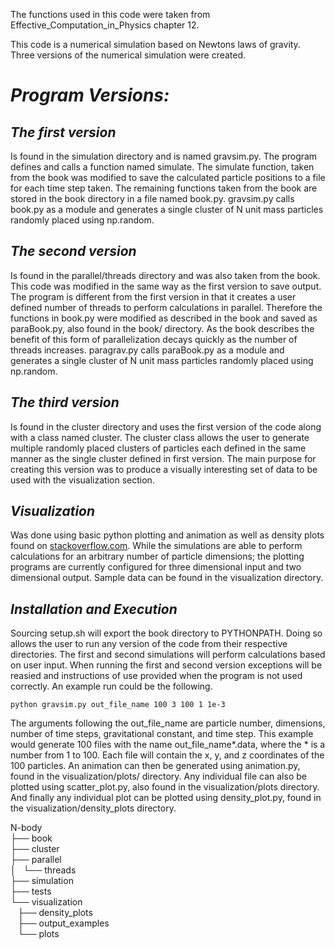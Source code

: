 The functions used in this code were taken from Effective_Computation_in_Physics chapter 12. 

This code is a numerical simulation based on Newtons laws of gravity. Three versions of the
numerical simulation were created. 

# _**Program Versions:**_

## _**The first version**_ 
Is found in the simulation directory and is named gravsim.py. The program defines and
calls a function named simulate. The simulate function, taken from the book was modified to save the 
calculated particle positions to a file for each time step taken. The remaining functions taken
from the book are stored in the book directory in a file named book.py. gravsim.py calls
book.py as a module and generates a single cluster of N unit mass particles randomly placed 
using np.random.

## _**The second version**_
Is found in the parallel/threads directory and was also taken from the book. This code was
modified in the same way as the first version to save output. The program is different from the first
version in that it creates a user defined number of threads to perform calculations in parallel.
Therefore the functions in book.py were modified as described in the book and saved as paraBook.py,
also found in the book/ directory. As the book describes the benefit of this form of parallelization
decays quickly as the number of threads increases. paragrav.py calls paraBook.py as a module and 
generates a single cluster of N unit mass particles randomly placed using np.random.

## _**The third version**_
Is found in the cluster directory and uses the first version of the code along with a class named 
cluster. The cluster class allows the user to generate multiple randomly placed clusters of particles
each defined in the same manner as the single cluster defined in first version. The main purpose for 
creating this version was to produce a visually interesting set of data to be used with the 
visualization section.

## _**Visualization**_
Was done using basic python plotting and animation as well as density plots found on
[stackoverflow.com](http://stackoverflow.com/questions/2369492/generate-a-heatmap-in-matplotlib-using-a-scatter-data-set). While the simulations are able to perform calculations for an arbitrary number
of particle dimensions; the plotting programs are currently configured for three dimensional
input and two dimensional output. Sample data can be found in the visualization directory.

## _**Installation and Execution**_ 
Sourcing setup.sh will export the book directory to PYTHONPATH. Doing so allows the user to run any 
version of the code from their respective directories. The first and second simulations will perform 
calculations based on user input. When running the first and second version exceptions will be reasied 
and instructions of use provided when the program is not used correctly. An example run could be the 
following.

    python gravsim.py out_file_name 100 3 100 1 1e-3

The arguments following the out_file_name are particle number, dimensions, number of time steps,
gravitational constant, and time step. This example would generate 100 files with the name
out_file_name*.data, where the * is a number from 1 to 100. Each file will contain the x, y, and z
coordinates of the 100 particles. An animation can then be generated using animation.py, found in 
the visualization/plots/ directory. Any individual file can also be plotted using scatter_plot.py,
also found in the visualization/plots directory. And finally any individual plot can be plotted
using density_plot.py, found in the visualization/density_plots directory.

N-body  
├── book  
├── cluster  
├── parallel  
│   └── threads  
├── simulation  
├── tests  
└── visualization  
&nbsp;&nbsp;&nbsp;├── density_plots  
&nbsp;&nbsp;&nbsp;├── output_examples  
&nbsp;&nbsp;&nbsp;└── plots  
